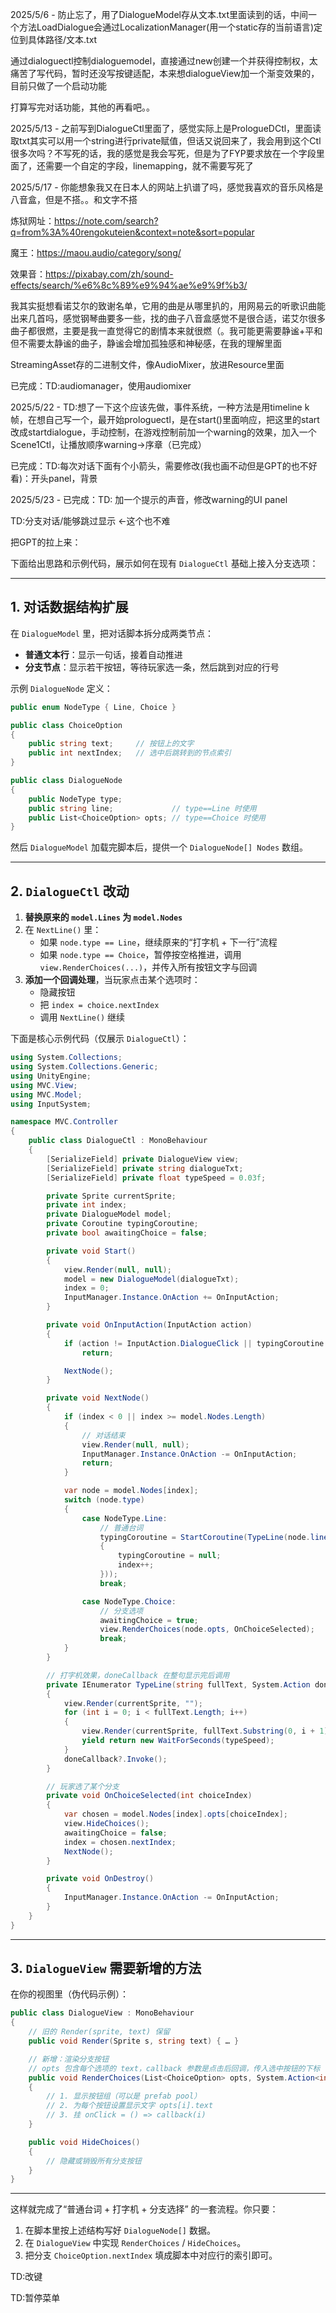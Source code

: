 2025/5/6 - 防止忘了，用了DialogueModel存从文本.txt里面读到的话，中间一个方法LoadDialogue会通过LocalizationManager(用一个static存的当前语言)定位到具体路径/文本.txt

通过dialoguectl控制dialoguemodel，直接通过new创建一个并获得控制权，太痛苦了写代码，暂时还没写按键适配，本来想dialogueView加一个渐变效果的，目前只做了一个启动功能

打算写完对话功能，其他的再看吧。。

2025/5/13 - 之前写到DialogueCtl里面了，感觉实际上是PrologueDCtl，里面读取txt其实可以用一个string进行private赋值，但话又说回来了，我会用到这个Ctl很多次吗？不写死的话，我的感觉是我会写死，但是为了FYP要求放在一个字段里面了，还需要一个自定的字段，linemapping，就不需要写死了

2025/5/17 - 你能想象我又在日本人的网站上扒谱了吗，感觉我喜欢的音乐风格是八音盒，但是不搭。。和文字不搭

炼狱网址：https://note.com/search?q=from%3A%40rengokuteien&context=note&sort=popular

魔王：https://maou.audio/category/song/

效果音：https://pixabay.com/zh/sound-effects/search/%e6%8c%89%e9%94%ae%e9%9f%b3/

我其实挺想看诺艾尔的致谢名单，它用的曲是从哪里扒的，用网易云的听歌识曲能出来几首吗，感觉钢琴曲要多一些，找的曲子八音盒感觉不是很合适，诺艾尔很多曲子都很燃，主要是我一直觉得它的剧情本来就很燃（。我可能更需要静谧+平和但不需要太静谧的曲子，静谧会增加孤独感和神秘感，在我的理解里面

StreamingAsset存的二进制文件，像AudioMixer，放进Resource里面

已完成：TD:audiomanager，使用audiomixer

2025/5/22 - TD:想了一下这个应该先做，事件系统，一种方法是用timeline k帧，在想自己写一个，最开始prologuectl，是在start()里面响应，把这里的start改成startdialogue，手动控制，在游戏控制前加一个warning的效果，加入一个Scene1Ctl，让播放顺序warning->序章（已完成）

已完成：TD:每次对话下面有个小箭头，需要修改(我也画不动但是GPT的也不好看)：开头panel，背景

2025/5/23 - 已完成：TD: 加一个提示的声音，修改warning的UI panel





TD:分支对话/能够跳过显示 <-这个也不难

把GPT的拉上来：

下面给出思路和示例代码，展示如何在现有 `DialogueCtl` 基础上接入分支选项：

------

## 1. 对话数据结构扩展

在 `DialogueModel` 里，把对话脚本拆分成两类节点：

- **普通文本行**：显示一句话，接着自动推进
- **分支节点**：显示若干按钮，等待玩家选一条，然后跳到对应的行号

示例 `DialogueNode` 定义：

```csharp
public enum NodeType { Line, Choice }

public class ChoiceOption
{
    public string text;     // 按钮上的文字
    public int nextIndex;   // 选中后跳转到的节点索引
}

public class DialogueNode
{
    public NodeType type;
    public string line;             // type==Line 时使用
    public List<ChoiceOption> opts; // type==Choice 时使用
}
```

然后 `DialogueModel` 加载完脚本后，提供一个 `DialogueNode[] Nodes` 数组。

------

## 2. `DialogueCtl` 改动

1. **替换原来的 `model.Lines` 为 `model.Nodes`**
2. 在 `NextLine()` 里：
   - 如果 `node.type == Line`，继续原来的“打字机 + 下一行”流程
   - 如果 `node.type == Choice`，暂停按空格推进，调用 `view.RenderChoices(...)`，并传入所有按钮文字与回调
3. **添加一个回调处理**，当玩家点击某个选项时：
   - 隐藏按钮
   - 把 `index = choice.nextIndex`
   - 调用 `NextLine()` 继续

下面是核心示例代码（仅展示 `DialogueCtl`）：

```csharp
using System.Collections;
using System.Collections.Generic;
using UnityEngine;
using MVC.View;
using MVC.Model;
using InputSystem;

namespace MVC.Controller
{
    public class DialogueCtl : MonoBehaviour
    {
        [SerializeField] private DialogueView view;
        [SerializeField] private string dialogueTxt;
        [SerializeField] private float typeSpeed = 0.03f;

        private Sprite currentSprite;
        private int index;
        private DialogueModel model;
        private Coroutine typingCoroutine;
        private bool awaitingChoice = false;

        private void Start()
        {
            view.Render(null, null);
            model = new DialogueModel(dialogueTxt);
            index = 0;
            InputManager.Instance.OnAction += OnInputAction;
        }

        private void OnInputAction(InputAction action)
        {
            if (action != InputAction.DialogueClick || typingCoroutine != null || awaitingChoice)
                return;

            NextNode();
        }

        private void NextNode()
        {
            if (index < 0 || index >= model.Nodes.Length)
            {
                // 对话结束
                view.Render(null, null);
                InputManager.Instance.OnAction -= OnInputAction;
                return;
            }

            var node = model.Nodes[index];
            switch (node.type)
            {
                case NodeType.Line:
                    // 普通台词
                    typingCoroutine = StartCoroutine(TypeLine(node.line, () =>
                    {
                        typingCoroutine = null;
                        index++;
                    }));
                    break;

                case NodeType.Choice:
                    // 分支选项
                    awaitingChoice = true;
                    view.RenderChoices(node.opts, OnChoiceSelected);
                    break;
            }
        }

        // 打字机效果，doneCallback 在整句显示完后调用
        private IEnumerator TypeLine(string fullText, System.Action doneCallback)
        {
            view.Render(currentSprite, "");
            for (int i = 0; i < fullText.Length; i++)
            {
                view.Render(currentSprite, fullText.Substring(0, i + 1));
                yield return new WaitForSeconds(typeSpeed);
            }
            doneCallback?.Invoke();
        }

        // 玩家选了某个分支
        private void OnChoiceSelected(int choiceIndex)
        {
            var chosen = model.Nodes[index].opts[choiceIndex];
            view.HideChoices();
            awaitingChoice = false;
            index = chosen.nextIndex;
            NextNode();
        }

        private void OnDestroy()
        {
            InputManager.Instance.OnAction -= OnInputAction;
        }
    }
}
```

------

## 3. `DialogueView` 需要新增的方法

在你的视图里（伪代码示例）：

```csharp
public class DialogueView : MonoBehaviour
{
    // 旧的 Render(sprite, text) 保留
    public void Render(Sprite s, string text) { … }

    // 新增：渲染分支按钮
    // opts 包含每个选项的 text，callback 参数是点击后回调，传入选中按钮的下标
    public void RenderChoices(List<ChoiceOption> opts, System.Action<int> callback)
    {
        // 1. 显示按钮组（可以是 prefab pool）
        // 2. 为每个按钮设置显示文字 opts[i].text
        // 3. 挂 onClick = () => callback(i)
    }

    public void HideChoices()
    {
        // 隐藏或销毁所有分支按钮
    }
}
```

------

这样就完成了“普通台词 + 打字机 + 分支选择” 的一套流程。你只要：

1. 在脚本里按上述结构写好 `DialogueNode[]` 数据。
2. 在 `DialogueView` 中实现 `RenderChoices` / `HideChoices`。
3. 把分支 `ChoiceOption.nextIndex` 填成脚本中对应行的索引即可。

TD:改键

TD:暂停菜单

